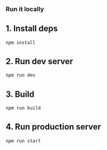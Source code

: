### Run it locally

## 1. Install deps
```bash
npm install
```

## 2. Run dev server
```bash
npm run dev
```

## 3. Build
```bash
npm run build
```

## 4. Run production server
```bash
npm run start
```